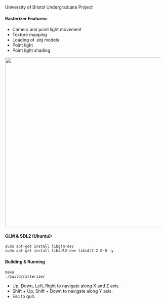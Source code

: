 University of Bristol Undergraduate Project

#### Rasterizer Features:
- Camera and point light movement
- Texture mapping
- Loading of .obj models
- Point light
- Point light shading

<p align="center">
  <img src="https://preview.ibb.co/gTN68J/rasterizer.png" width=550/>
</p>


#### GLM & SDL2 (Ubuntu):

```
sudo apt-get install libglm-dev
sudo apt-get install libsdl2-dev libsdl2-2.0-0 -y
```

#### Building & Running

```
make
./build/rasterizer
```

- Up, Down, Left, Right to navigate along X and Z axis.
- Shift + Up, Shift + Down to navigate along Y axis.
- Esc to quit.